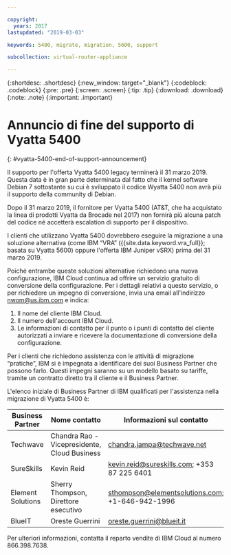 ```yaml
---

copyright:
  years: 2017
lastupdated: "2019-03-03"

keywords: 5400, migrate, migration, 5600, support

subcollection: virtual-router-appliance

---
```


{:shortdesc: .shortdesc}
{:new_window: target="_blank"}
{:codeblock: .codeblock}
{:pre: .pre}
{:screen: .screen}
{:tip: .tip}
{:download: .download}
{:note: .note}
{:important: .important}

# Annuncio di fine del supporto di Vyatta 5400
{: #vyatta-5400-end-of-support-announcement}

Il supporto per l'offerta Vyatta 5400 legacy terminerà il 31 marzo 2019. Questa data è in gran parte determinata dal fatto che il kernel software Debian 7 sottostante su cui è sviluppato il codice Wyatta 5400 non avrà più il supporto della community di Debian.

Dopo il 31 marzo 2019, il fornitore per Vyatta 5400 (AT&T, che ha acquistato la linea di prodotti Vyatta da Brocade nel 2017) non fornirà più alcuna patch del codice né accetterà escalation di supporto per il dispositivo.

I clienti che utilizzano Vyatta 5400 dovrebbero eseguire la migrazione a una soluzione alternativa (come IBM “VRA” ({{site.data.keyword.vra_full}}; basata su Vyatta 5600) oppure l'offerta IBM Juniper vSRX) prima del 31 marzo 2019.   

Poiché entrambe queste soluzioni alternative richiedono una nuova configurazione, IBM Cloud continua ad offrire un servizio gratuito di conversione della configurazione. Per i dettagli relativi a questo servizio, o per richiedere un impegno di conversione, invia una email all'indirizzo nwom@us.ibm.com e indica:

1. Il nome del cliente IBM Cloud.
2. Il numero dell'account IBM Cloud.
3. Le informazioni di contatto per il punto o i punti di contatto del cliente autorizzati a inviare e ricevere la documentazione di conversione della configurazione.           

Per i clienti che richiedono assistenza con le attività di migrazione “pratiche”, IBM si è impegnata a identificare dei suoi Business Partner che possono farlo. Questi impegni saranno su un modello basato su tariffe, tramite un contratto diretto tra il cliente e il Business Partner.

L'elenco iniziale di Business Partner di IBM qualificati per l'assistenza nella migrazione di Vyatta 5400 è:

| Business Partner | Nome contatto | Informazioni sul contatto |
| ------------- | ------------- | ------------- |
| Techwave | Chandra Rao - Vicepresidente, Cloud Business | chandra.jampa@techwave.net |
| SureSkills | Kevin Reid | kevin.reid@sureskills.com; +353 87 225 6401 |
| Element Solutions | Sherry Thompson, Direttore esecutivo | sthompson@elementsolutions.com; +1-646-942-1996 |
| BlueIT | Oreste Guerrini | oreste.guerrini@blueit.it |

Per ulteriori informazioni, contatta il reparto vendite di IBM Cloud al numero 866.398.7638.

